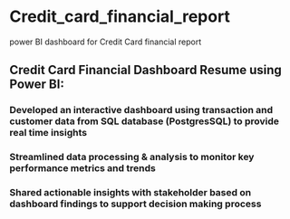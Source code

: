 # Credit_card_financial_report
power BI dashboard for Credit Card financial report
## Credit Card Financial Dashboard Resume using Power BI:
### Developed an interactive dashboard using transaction and customer data from SQL database (PostgresSQL) to provide real time insights
### Streamlined data processing & analysis to monitor key performance metrics and trends
### Shared actionable insights with stakeholder based on dashboard findings to support decision making process
